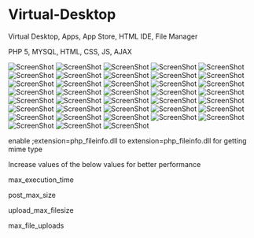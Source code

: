 # Virtual-Desktop

Virtual Desktop, Apps, App Store, HTML IDE, File Manager

PHP 5, MYSQL, HTML, CSS, JS, AJAX

![ScreenShot](https://raw.github.com/27px/Virtual-Desktop/master/Project%20Screenshots/10%20Desktop.jpg)
![ScreenShot](https://raw.github.com/27px/Virtual-Desktop/master/Project%20Screenshots/11%20Right%20Click.jpg)
![ScreenShot](https://raw.github.com/27px/Virtual-Desktop/master/Project%20Screenshots/2.jpg)
![ScreenShot](https://raw.github.com/27px/Virtual-Desktop/master/Project%20Screenshots/3.jpg)
![ScreenShot](https://raw.github.com/27px/Virtual-Desktop/master/Project%20Screenshots/4.jpg)
![ScreenShot](https://raw.github.com/27px/Virtual-Desktop/master/Project%20Screenshots/5.jpg)
![ScreenShot](https://raw.github.com/27px/Virtual-Desktop/master/Project%20Screenshots/6.jpg)
![ScreenShot](https://raw.github.com/27px/Virtual-Desktop/master/Project%20Screenshots/7.jpg)
![ScreenShot](https://raw.github.com/27px/Virtual-Desktop/master/Project%20Screenshots/8.jpg)
![ScreenShot](https://raw.github.com/27px/Virtual-Desktop/master/Project%20Screenshots/9.jpg)
![ScreenShot](https://raw.github.com/27px/Virtual-Desktop/master/Project%20Screenshots/12.jpg)
![ScreenShot](https://raw.github.com/27px/Virtual-Desktop/master/Project%20Screenshots/13.jpg)
![ScreenShot](https://raw.github.com/27px/Virtual-Desktop/master/Project%20Screenshots/14.jpg)
![ScreenShot](https://raw.github.com/27px/Virtual-Desktop/master/Project%20Screenshots/15.jpg)
![ScreenShot](https://raw.github.com/27px/Virtual-Desktop/master/Project%20Screenshots/16.jpg)
![ScreenShot](https://raw.github.com/27px/Virtual-Desktop/master/Project%20Screenshots/17.jpg)
![ScreenShot](https://raw.github.com/27px/Virtual-Desktop/master/Project%20Screenshots/18.jpg)
![ScreenShot](https://raw.github.com/27px/Virtual-Desktop/master/Project%20Screenshots/19.jpg)
![ScreenShot](https://raw.github.com/27px/Virtual-Desktop/master/Project%20Screenshots/20.jpg)
![ScreenShot](https://raw.github.com/27px/Virtual-Desktop/master/Project%20Screenshots/21.jpg)
![ScreenShot](https://raw.github.com/27px/Virtual-Desktop/master/Project%20Screenshots/22.jpg)
![ScreenShot](https://raw.github.com/27px/Virtual-Desktop/master/Project%20Screenshots/23.jpg)
![ScreenShot](https://raw.github.com/27px/Virtual-Desktop/master/Project%20Screenshots/24.jpg)
![ScreenShot](https://raw.github.com/27px/Virtual-Desktop/master/Project%20Screenshots/25.jpg)
![ScreenShot](https://raw.github.com/27px/Virtual-Desktop/master/Project%20Screenshots/26.jpg)
![ScreenShot](https://raw.github.com/27px/Virtual-Desktop/master/Project%20Screenshots/27.jpg)
![ScreenShot](https://raw.github.com/27px/Virtual-Desktop/master/Project%20Screenshots/28.jpg)
![ScreenShot](https://raw.github.com/27px/Virtual-Desktop/master/Project%20Screenshots/29.jpg)
![ScreenShot](https://raw.github.com/27px/Virtual-Desktop/master/Project%20Screenshots/30.jpg)
![ScreenShot](https://raw.github.com/27px/Virtual-Desktop/master/Project%20Screenshots/31.jpg)
![ScreenShot](https://raw.github.com/27px/Virtual-Desktop/master/Project%20Screenshots/32.jpg)
![ScreenShot](https://raw.github.com/27px/Virtual-Desktop/master/Project%20Screenshots/33.jpg)
![ScreenShot](https://raw.github.com/27px/Virtual-Desktop/master/Project%20Screenshots/34.jpg)
![ScreenShot](https://raw.github.com/27px/Virtual-Desktop/master/Project%20Screenshots/35.jpg)
![ScreenShot](https://raw.github.com/27px/Virtual-Desktop/master/Project%20Screenshots/36.jpg)
![ScreenShot](https://raw.github.com/27px/Virtual-Desktop/master/Project%20Screenshots/37.jpg)
![ScreenShot](https://raw.github.com/27px/Virtual-Desktop/master/Project%20Screenshots/38.jpg)
![ScreenShot](https://raw.github.com/27px/Virtual-Desktop/master/Project%20Screenshots/39.jpg)

enable
;extension=php_fileinfo.dll
to
extension=php_fileinfo.dll
for getting mime type


Increase values of the below values for better performance

max_execution_time

post_max_size

upload_max_filesize

max_file_uploads
